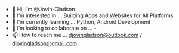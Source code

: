 - 👋 Hi, I’m @Jovin-Gladson
- 👀 I’m interested in ... Building Apps and Websites for All Platforms
- 🌱 I’m currently learning ... Python, Android Development
- 💞️ I’m looking to collaborate on ... -
- 📫 How to reach me ... djovingladson@outlook.com / djovingladson@gmail.com

<!---
Jovin-Gladson/Jovin-Gladson is a ✨ special ✨ repository because its `README.md` (this file) appears on your GitHub profile.
You can click the Preview link to take a look at your changes.
--->

